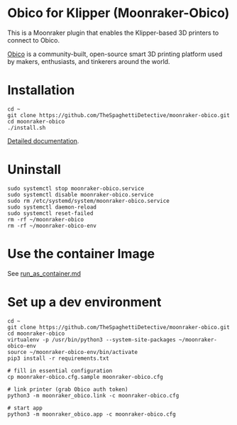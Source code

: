 # Obico for Klipper (Moonraker-Obico)

This is a Moonraker plugin that enables the Klipper-based 3D printers to connect to Obico.

[Obico](https://www.obico.io) is a community-built, open-source smart 3D printing platform used by makers, enthusiasts, and tinkerers around the world.


# Installation

    cd ~
    git clone https://github.com/TheSpaghettiDetective/moonraker-obico.git
    cd moonraker-obico
    ./install.sh

[Detailed documentation](https://obico.io/docs/user-guides/klipper-setup/).


# Uninstall

    sudo systemctl stop moonraker-obico.service
    sudo systemctl disable moonraker-obico.service
    sudo rm /etc/systemd/system/moonraker-obico.service
    sudo systemctl daemon-reload
    sudo systemctl reset-failed
    rm -rf ~/moonraker-obico
    rm -rf ~/moonraker-obico-env


# Use the container Image

See [run_as_container.md](run_as_container.md)

# Set up a dev environment

    cd ~
    git clone https://github.com/TheSpaghettiDetective/moonraker-obico.git
    cd moonraker-obico
    virtualenv -p /usr/bin/python3 --system-site-packages ~/moonraker-obico-env
    source ~/moonraker-obico-env/bin/activate
    pip3 install -r requirements.txt

    # fill in essential configuration
    cp moonraker-obico.cfg.sample moonraker-obico.cfg

    # link printer (grab Obico auth token)
    python3 -m moonraker_obico.link -c moonraker-obico.cfg

    # start app
    python3 -m moonraker_obico.app -c moonraker-obico.cfg
